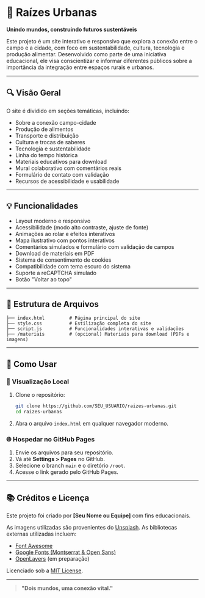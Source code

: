 # 🌱 Raízes Urbanas

**Unindo mundos, construindo futuros sustentáveis**

Este projeto é um site interativo e responsivo que explora a conexão entre o campo e a cidade, com foco em sustentabilidade, cultura, tecnologia e produção alimentar. Desenvolvido como parte de uma iniciativa educacional, ele visa conscientizar e informar diferentes públicos sobre a importância da integração entre espaços rurais e urbanos.

---

## 🔍 Visão Geral

O site é dividido em seções temáticas, incluindo:

- Sobre a conexão campo-cidade
- Produção de alimentos
- Transporte e distribuição
- Cultura e trocas de saberes
- Tecnologia e sustentabilidade
- Linha do tempo histórica
- Materiais educativos para download
- Mural colaborativo com comentários reais
- Formulário de contato com validação
- Recursos de acessibilidade e usabilidade

---

## 💡 Funcionalidades

- Layout moderno e responsivo
- Acessibilidade (modo alto contraste, ajuste de fonte)
- Animações ao rolar e efeitos interativos
- Mapa ilustrativo com pontos interativos
- Comentários simulados e formulário com validação de campos
- Download de materiais em PDF
- Sistema de consentimento de cookies
- Compatibilidade com tema escuro do sistema
- Suporte a reCAPTCHA simulado
- Botão "Voltar ao topo"

---

## 📁 Estrutura de Arquivos

```text
├── index.html         # Página principal do site
├── style.css          # Estilização completa do site
├── script.js          # Funcionalidades interativas e validações
├── /materiais         # (opcional) Materiais para download (PDFs e imagens)
```

---

## 🚀 Como Usar

### 🔧 Visualização Local

1. Clone o repositório:
   ```bash
   git clone https://github.com/SEU_USUARIO/raizes-urbanas.git
   cd raizes-urbanas
   ```

2. Abra o arquivo `index.html` em qualquer navegador moderno.

### 🌐 Hospedar no GitHub Pages

1. Envie os arquivos para seu repositório.
2. Vá até **Settings > Pages** no GitHub.
3. Selecione o branch `main` e o diretório `/root`.
4. Acesse o link gerado pelo GitHub Pages.

---

## 📚 Créditos e Licença

Este projeto foi criado por **[Seu Nome ou Equipe]** com fins educacionais.

As imagens utilizadas são provenientes do [Unsplash](https://unsplash.com/). As bibliotecas externas utilizadas incluem:

- [Font Awesome](https://fontawesome.com/)
- [Google Fonts (Montserrat & Open Sans)](https://fonts.google.com/)
- [OpenLayers](https://openlayers.org/) (em preparação)

Licenciado sob a [MIT License](LICENSE).

---

> **"Dois mundos, uma conexão vital."**